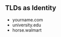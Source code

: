 <h2>TLD<span class="small">s<span> as Identity</h2>

* yourname.com <!-- .element: class="fragment" -->
* university.edu <!-- .element: class="fragment" -->
* horse.walmart <!-- .element: class="fragment" -->
